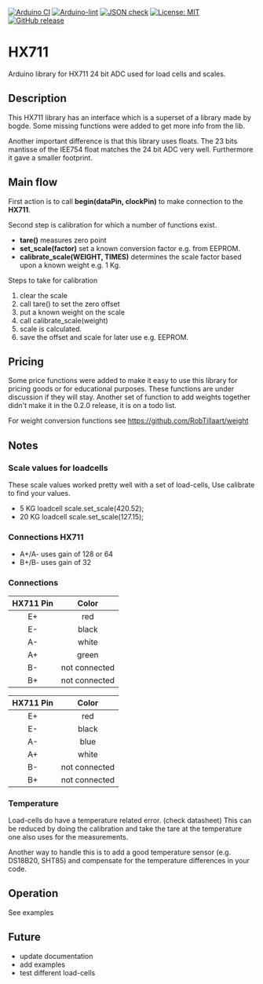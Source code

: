 
[![Arduino CI](https://github.com/RobTillaart/HX711/workflows/Arduino%20CI/badge.svg)](https://github.com/marketplace/actions/arduino_ci)
[![Arduino-lint](https://github.com/RobTillaart/HX711/actions/workflows/arduino-lint.yml/badge.svg)](https://github.com/RobTillaart/HX711/actions/workflows/arduino-lint.yml)
[![JSON check](https://github.com/RobTillaart/HX711/actions/workflows/jsoncheck.yml/badge.svg)](https://github.com/RobTillaart/HX711/actions/workflows/jsoncheck.yml)
[![License: MIT](https://img.shields.io/badge/license-MIT-green.svg)](https://github.com/RobTillaart/HX711/blob/master/LICENSE)
[![GitHub release](https://img.shields.io/github/release/RobTillaart/HX711.svg?maxAge=3600)](https://github.com/RobTillaart/HX711/releases)


# HX711

Arduino library for HX711 24 bit ADC  used for load cells and scales.


## Description

This HX711 library has an interface which is a superset of a library made by bogde.
Some missing functions were added to get more info from the lib. 

Another important difference is that this library uses floats. The 23 bits mantisse 
of the IEE754 float matches the 24 bit ADC very well. Furthermore it gave a smaller
footprint.


## Main flow

First action is to call **begin(dataPin, clockPin)** to make connection to the **HX711**.

Second step is calibration for which a number of functions exist.
- **tare()** measures zero point
- **set_scale(factor)** set a known conversion factor e.g. from EEPROM.
- **calibrate_scale(WEIGHT, TIMES)** determines the scale factor based upon a known weight e.g. 1 Kg.

Steps to take for calibration
1. clear the scale
1. call tare() to set the zero offset
1. put a known weight on the scale 
1. call calibrate_scale(weight) 
1. scale is calculated.
1. save the offset and scale for later use e.g. EEPROM.


## Pricing

Some price functions were added to make it easy to use this library
for pricing goods or for educational purposes. These functions are under discussion
if they will stay. Another set of function to add weights together didn't make it in 
the 0.2.0 release, it is on a todo list.

For weight conversion functions see https://github.com/RobTillaart/weight


## Notes


### Scale values for loadcells

These scale values worked pretty well with a set of load-cells, 
Use calibrate to find your values.

- 5 KG loadcell   scale.set_scale(420.52); 
- 20 KG loadcell  scale.set_scale(127.15); 


### Connections HX711

- A+/A-  uses gain of 128 or 64
- B+/B-  uses gain of 32


### Connections

| HX711 Pin | Color |
|:----:|:----:|
|  E+  |  red           |
|  E-  |  black         |
|  A-  |  white         |
|  A+  |  green         |
|  B-  |  not connected |
|  B+  |  not connected |


| HX711 Pin | Color |
|:----:|:----:|
|  E+  | red           |
|  E-  | black         |
|  A-  | blue          |
|  A+  | white         |
|  B-  | not connected |
|  B+  | not connected |


### Temperature

Load-cells do have a temperature related error. (check datasheet)
This can be reduced by doing the calibration and take the tare 
at the temperature one also uses for the measurements.

Another way to handle this is to add a good temperature sensor
(e.g. DS18B20, SHT85) and compensate for the temperature
differences in your code. 


## Operation

See examples


## Future

- update documentation
- add examples
- test different load-cells


